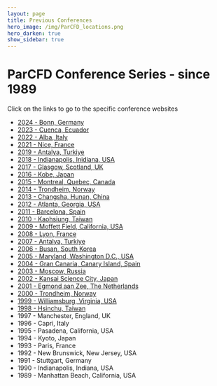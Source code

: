 ```yaml
---
layout: page
title: Previous Conferences
hero_image: /img/ParCFD_locations.png
hero_darken: true
show_sidebar: true
---
```


# ParCFD Conference Series - since 1989

Click on the links to go to the specific conference websites

* [2024 - Bonn, Germany](https://www.parcfd2024.org/)
* [2023 - Cuenca, Ecuador](https://www.parcfd2023.org/)
* [2022 - Alba, Italy](https://www.parcfd2022.org/)
* [2021 - Nice, France](https://parcfd2020.sciencesconf.org/)
* [2019 - Antalya, Turkiye](http://www.parcfd.org/2019)
* [2018 - Indianapolis, Inidiana, USA](http://www.indiana.edu/~parcfd18/)
* [2017 - Glasgow, Scotland, UK](http://www.strath.ac.uk/engineering/parcfd2017/)
* [2016 - Kobe, Japan](http://www.conf.kit.ac.jp/parcfd2016/)
* [2015 - Montreal, Quebec, Canada](http://www.cfdlab.mcgill.ca/parcfd2015)
* [2014 - Trondheim, Norway](http://congress.cimne.com/cfd2014)
* [2013 - Changsha, Hunan, China](http://aca.hnu.cn/parcfd2013/)
* [2012 - Atlanta, Georgia, USA](http://ParCFD2012.jsums.edu)
* [2011 - Barcelona, Spain](http://parcfd2011.bsc.es)
* [2010 - Kaohsiung, Taiwan](http://www.parcfd2010.tw)
* [2009 - Moffett Field, California, USA](http://www.parcfd.org/2009/)
* [2008 - Lyon, France](https://cdcsp.univ-lyon1.fr/parcfd/)
* [2007 - Antalya, Turkiye](http://www.parcfd.org/2007/)
* [2006 - Busan, South Korea](http://www.parcfd2006.org)
* [2005 - Maryland, Washington D.C., USA](http://www.pcfd05.umd.edu/)
* [2004 - Gran Canaria, Canary Island, Spain](http://ceani.ulpgc.es/pcfd04/)
* [2003 - Moscow, Russia](http://www.imamod.ru/~pcfd03/)
* [2002 - Kansai Science City, Japan](http://www.fe.mech.kit.ac.jp/parcfd/)
* [2001 - Egmond aan Zee, The Netherlands](http://www.parcfd.org/2001/)
* [2000 - Trondheim, Norway](http://www.parcfd.org/2000/)
* [1999 - Williamsburg, Virginia, USA](http://www.parcfd.org/1999/)
* [1998 - Hsinchu, Taiwan](http://www.parcfd.org/1998/)
* 1997 - Manchester, England, UK
* 1996 - Capri, Italy
* 1995 - Pasadena, California, USA
* 1994 - Kyoto, Japan
* 1993 - Paris, France
* 1992 - New Brunswick, New Jersey, USA
* 1991 - Stuttgart, Germany
* 1990 - Indianapolis, Indiana, USA
* 1989 - Manhattan Beach, California, USA
